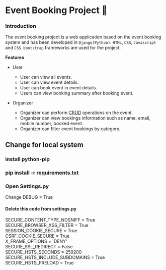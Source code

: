 # Event Booking Project   :ticket:

### Introduction
The event booking project is a web application based on the event booking system and has been developed in `Django(Python)`. `HTML`, `CSS`, `Javascript` and `CSS bootstrap` frameworks are used for the project. 

**Features** 
* User
    - User can view all events.
    - User can view event details.
    - User can book event in event details.
    - Users can view booking summary after booking event.

* Organizer
    - Organizer can perform [CRUD](https://en.wikipedia.org/wiki/Create,_read,_update_and_delete) operations on the event.
    - Organizer can view bookings information such as name, email, mobile number, booked event.
    - Organizer can filter event bookings by category.

## Change for local system 
### install python-pip
### pip install -r requirements.txt
### Open Settings.py
Change DEBUG = True<br>
#### Delete this code from settings.py
SECURE_CONTENT_TYPE_NOSNIFF = True<br>
SECURE_BROWSER_XSS_FILTER = True<br>
SESSION_COOKIE_SECURE = True<br>
CSRF_COOKIE_SECURE = True<br>
X_FRAME_OPTIONS = 'DENY'<br>
SECURE_SSL_REDIRECT = False<br>
SECURE_HSTS_SECONDS = 259200<br>
SECURE_HSTS_INCLUDE_SUBDOMAINS = True<br> 
SECURE_HSTS_PRELOAD = True<br>
